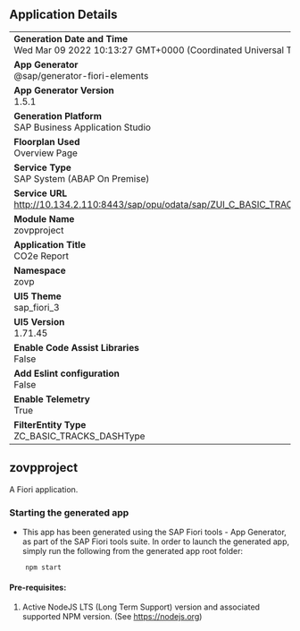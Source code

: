 ## Application Details
|               |
| ------------- |
|**Generation Date and Time**<br>Wed Mar 09 2022 10:13:27 GMT+0000 (Coordinated Universal Time)|
|**App Generator**<br>@sap/generator-fiori-elements|
|**App Generator Version**<br>1.5.1|
|**Generation Platform**<br>SAP Business Application Studio|
|**Floorplan Used**<br>Overview Page|
|**Service Type**<br>SAP System (ABAP On Premise)|
|**Service URL**<br>http://10.134.2.110:8443/sap/opu/odata/sap/ZUI_C_BASIC_TRACKS_DASH/
|**Module Name**<br>zovpproject|
|**Application Title**<br>CO2e Report|
|**Namespace**<br>zovp|
|**UI5 Theme**<br>sap_fiori_3|
|**UI5 Version**<br>1.71.45|
|**Enable Code Assist Libraries**<br>False|
|**Add Eslint configuration**<br>False|
|**Enable Telemetry**<br>True|
|**FilterEntity Type**<br>ZC_BASIC_TRACKS_DASHType|

## zovpproject

A Fiori application.

### Starting the generated app

-   This app has been generated using the SAP Fiori tools - App Generator, as part of the SAP Fiori tools suite.  In order to launch the generated app, simply run the following from the generated app root folder:

```
    npm start
```

#### Pre-requisites:

1. Active NodeJS LTS (Long Term Support) version and associated supported NPM version.  (See https://nodejs.org)


